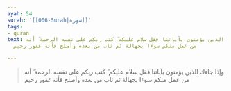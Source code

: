 ```yaml
---
ayah: 54
surah: '[[006-Surah|سورة]]'
tags:
- quran
text: وإذا جاءك الذين يؤمنون بآياتنا فقل سلام عليكم ۖ كتب ربكم على نفسه الرحمة ۖ أنه
  من عمل منكم سوءا بجهالة ثم تاب من بعده وأصلح فأنه غفور رحيم

---
```

> وإذا جاءك الذين يؤمنون بآياتنا فقل سلام عليكم ۖ كتب ربكم على نفسه الرحمة ۖ أنه من عمل منكم سوءا بجهالة ثم تاب من بعده وأصلح فأنه غفور رحيم
